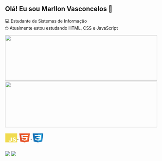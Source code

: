 ## Olá! Eu sou Marllon Vasconcelos 👋

💻 Estudante de Sistemas de Informação <br>
🤓 Atualmente estou estudando HTML, CSS e JavaScript

<div align="justify">
  <a href="https://github.com/MarllonVasconcelos">
  <img height="150em" width="500px" src="https://github-readme-stats.vercel.app/api?username=MarllonVasconcelos&show_icons=true&theme=dracula&include_all_commits=true&count_private=true"/>
  <img height="150em" width="500px" src="https://github-readme-stats.vercel.app/api/top-langs/?username=MarllonVasconcelos&layout=compact&langs_count=7&theme=dracula"/>
</div>

<div style="display: inline_block"><br>
  <img align="center" alt="icon-Js" height="30" width="40" src="https://raw.githubusercontent.com/devicons/devicon/master/icons/javascript/javascript-plain.svg">
  <img align="center" alt="icon-HTML" height="30" width="40" src="https://raw.githubusercontent.com/devicons/devicon/master/icons/html5/html5-original.svg">
  <img align="center" alt="icon-CSS" height="30" width="40" src="https://raw.githubusercontent.com/devicons/devicon/master/icons/css3/css3-original.svg">
</div>

##

<div> 
  <a href = "mailto:marllon04mvl@gmail.com"><img src="https://img.shields.io/badge/-Gmail-%23333?style=for-the-badge&logo=gmail&logoColor=white" target="_blank"></a>
  <a href="https://www.linkedin.com/in/marllon-vasconcelos-589843221/" target="_blank"><img src="https://img.shields.io/badge/-LinkedIn-%230077B5?style=for-the-badge&logo=linkedin&logoColor=white" target="_blank"></a> 
</div>


